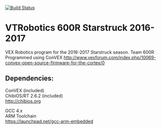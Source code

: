 [![Build Status](https://travis-ci.org/BensonYanger/VTRobotics.svg?branch=v2)](https://travis-ci.org/BensonYanger/VTRobotics)
# VTRobotics 600R Starstruck 2016-2017
VEX Robotics program for the 2016-2017 Starstruck season. Team 600R Programmed using ConVEX
http://www.vexforum.com/index.php/10069-convex-open-source-firmware-for-the-cortex/0

## Dependencies:
ConVEX (included)  
ChibiOS/RT 2.6.2 (included)  
http://chibios.org

GCC 4.x  
ARM Toolchain  
https://launchpad.net/gcc-arm-embedded  